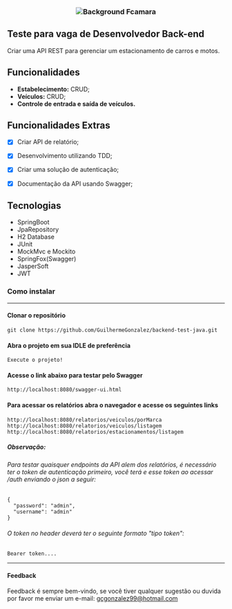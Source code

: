 <h3 width="100%"  align="center"> 
  <img src="https://blog.fcamara.com.br/wp-content/uploads/2019/10/Logotipo-FCamara.png" alt="Background Fcamara">
</h3>

## Teste para vaga de Desenvolvedor Back-end
Criar uma API REST para gerenciar um estacionamento de carros e motos.

## Funcionalidades

   - **Estabelecimento:** CRUD;
   - **Veículos:** CRUD;
   - **Controle de entrada e saída de veículos.**
  
## Funcionalidades Extras

* [x] Criar API de relatório;
* [x] Desenvolvimento utilizando TDD;
* [x] Criar uma solução de autenticação;
* [x] Documentação da API usando Swagger;

  
## Tecnologias

   - SpringBoot
   - JpaRepository
   - H2 Database
   - JUnit
   - MockMvc e Mockito
   - SpringFox(Swagger)
   - JasperSoft
   - JWT
 
### Como instalar
<hr/>

#### Clonar o repositório
```
git clone https://github.com/GuilhermeGonzalez/backend-test-java.git
```
#### Abra o projeto em sua IDLE de preferência
```
Execute o projeto!
```
#### Acesse o link abaixo para testar pelo Swagger
```
http://localhost:8080/swagger-ui.html
```
#### Para acessar os relatórios abra o navegador e acesse os seguintes links
```
http://localhost:8080/relatorios/veiculos/porMarca
http://localhost:8080/relatorios/veiculos/listagem
http://localhost:8080/relatorios/estacionamentos/listagem
```

##### Observação:
###### Para testar quaisquer endpoints da API alem dos relatórios, é necessário ter o token de autenticação primeiro, você terá e esse token ao acessar /auth enviando o json a seguir:
```
{
  "password": "admin",
  "username": "admin"
}
```
###### O token no header deverá ter o seguinte formato "tipo token":
```
Bearer token....
```

<hr/>

#### Feedback
Feedback é sempre bem-vindo, se você tiver qualquer sugestão ou duvida por favor me enviar um e-mail: gcgonzalez99@hotmail.com
